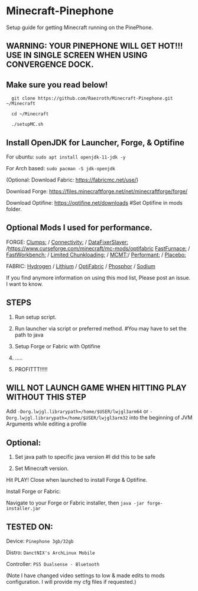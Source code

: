 # Minecraft-Pinephone
Setup guide for getting Minecraft running on the PinePhone.


WARNING: YOUR PINEPHONE WILL GET HOT!!! USE IN SINGLE SCREEN WHEN USING CONVERGENCE DOCK. 
---

Make sure you read below!
---
      git clone https://github.com/Raezroth/Minecraft-Pinephone.git ~/Minecraft
      
      cd ~/Minecraft
      
      ./setupMC.sh

Install OpenJDK for Launcher, Forge, & Optifine
---
For ubuntu: `sudo apt install openjdk-11-jdk -y`

For Arch based: `sudo pacman -S jdk-openjdk`

(Optional: Download Fabric: https://fabricmc.net/use/)

Download Forge: https://files.minecraftforge.net/net/minecraftforge/forge/

Download Optifine: https://optifine.net/downloads #Set Optifine in mods folder.

Optional Mods I used for performance. 
---
FORGE:
[Clumps:](https://www.curseforge.com/minecraft/mc-mods/clumps) /
[Connectivity:](https://www.curseforge.com/minecraft/mc-mods/connectivity) /
[DataFixerSlayer:](https://www.curseforge.com/minecraft/mc-mods/datafixerslayer) /https://www.curseforge.com/minecraft/mc-mods/optifabric
[FastFurnace:](https://www.curseforge.com/minecraft/mc-mods/fastfurnace) /
[FastWorkbench:](https://www.curseforge.com/minecraft/mc-mods/fastworkbench) /
[Limited Chunkloading:](https://www.curseforge.com/minecraft/mc-mods/limited-chunkloading) /
[MCMT:](https://www.curseforge.com/minecraft/mc-mods/mcmt-multithreading)/
[Performant:](https://www.curseforge.com/minecraft/mc-mods/performant) /
[Placebo:](https://www.curseforge.com/minecraft/mc-mods/placebo) 

FABRIC:
[Hydrogen](https://github.com/CaffeineMC/hydrogen-fabric) / 
[Lithium](https://github.com/CaffeineMC/lithium-fabric) /
[OptiFabric](https://www.curseforge.com/minecraft/mc-mods/optifabric) /
[Phosphor](https://github.com/CaffeineMC/phosphor-fabric) /
[Sodium](https://github.com/CaffeineMC/sodium-fabric)


If you find anymore information on using this mod list, Please post an issue.
I want to know.

STEPS
---
1. Run setup script.

2. Run launcher via script or preferred method. #You may have to set the path to java

3. Setup Forge or Fabric with Optifine

4. .....

5. PROFITTT!!!!! 

WILL NOT LAUNCH GAME WHEN HITTING PLAY WITHOUT THIS STEP
---
Add `-Dorg.lwjgl.librarypath=/home/$USER/lwjgl3arm64` or `-Dorg.lwjgl.librarypath=/home/$USER/lwjgl3arm32`
into the beginning of JVM Arguments while editing a profile


Optional: 
---
1. Set java path to specific java version #I did this to be safe

2. Set Minecraft version.

Hit PLAY! Close when launched to install Forge & Optifine.

Install Forge or Fabric:
                                                  
Navigate to your Forge or Fabric installer, then `java -jar forge-installer.jar`


TESTED ON: 
---

Device: `Pinephone 3gb/32gb`

Distro: `DanctNIX's ArchLinux Mobile`

Controller: `PS5 Dualsense - Bluetooth`

(Note I have changed video settings to low & made edits to mods configuration. I will provide my cfg files if requested.)
